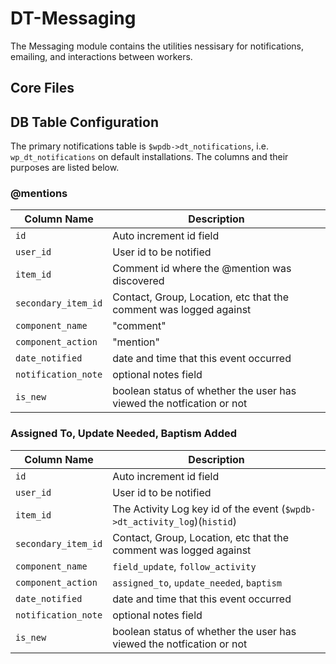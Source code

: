 # DT-Messaging
The Messaging module contains the utilities nessisary for notifications, emailing, and interactions between workers.

## Core Files

## DB Table Configuration

The primary notifications table is `$wpdb->dt_notifications`, i.e. `wp_dt_notifications` on default installations. The 
columns and their purposes are listed below.

### @mentions

| Column Name           | Description                                                               |
| ------------          |------------                                                               |
| `id`                  | Auto increment id field                                                   |
| `user_id`             | User id to be notified                                                    |
| `item_id`             | Comment id where the @mention was discovered                              |
| `secondary_item_id`   | Contact, Group, Location, etc that the comment was logged against         |
| `component_name`      | "comment"                                                                 |
| `component_action`    | "mention"                                                                 |
| `date_notified`       | date and time that this event occurred                                    |
| `notification_note`   | optional notes field                                                      |
| `is_new`              | boolean status of whether the user has viewed the notfication or not      |


### Assigned To, Update Needed, Baptism Added

| Column Name           | Description                                                               |
| ------------          |------------                                                               |
| `id`                  | Auto increment id field                                                   |
| `user_id`             | User id to be notified                                                    |
| `item_id`             | The Activity Log key id of the event (`$wpdb->dt_activity_log`)(`histid`) |
| `secondary_item_id`   | Contact, Group, Location, etc that the comment was logged against         |
| `component_name`      | `field_update`, `follow_activity`                                         |
| `component_action`    | `assigned_to`, `update_needed`, `baptism`                                 |
| `date_notified`       | date and time that this event occurred                                    |
| `notification_note`   | optional notes field                                                      |
| `is_new`              | boolean status of whether the user has viewed the notfication or not      |


